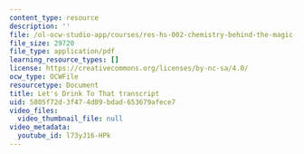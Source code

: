 ```yaml
---
content_type: resource
description: ''
file: /ol-ocw-studio-app/courses/res-hs-002-chemistry-behind-the-magic-chemical-demonstrations-for-the-classroom/l73yJ16-HPk_transcript.pdf
file_size: 29720
file_type: application/pdf
learning_resource_types: []
license: https://creativecommons.org/licenses/by-nc-sa/4.0/
ocw_type: OCWFile
resourcetype: Document
title: Let's Drink To That transcript
uid: 5805f72d-3f47-4d89-bdad-653679afece7
video_files:
  video_thumbnail_file: null
video_metadata:
  youtube_id: l73yJ16-HPk
---
```


